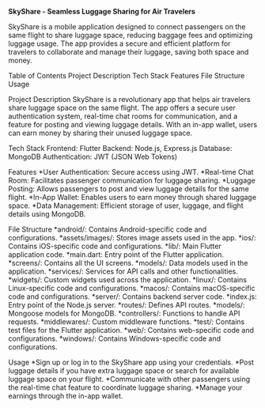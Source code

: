**SkyShare - Seamless Luggage Sharing for Air Travelers**

SkyShare is a mobile application designed to connect passengers on the same flight to share luggage space, reducing baggage fees and optimizing luggage usage. The app provides a secure and efficient platform for travelers to collaborate and manage their luggage, saving both space and money.

Table of Contents
Project Description
Tech Stack
Features
File Structure
Usage

Project Description
SkyShare is a revolutionary app that helps air travelers share luggage space on the same flight. The app offers a secure user authentication system, real-time chat rooms for communication, and a feature for posting and viewing luggage details. With an in-app wallet, users can earn money by sharing their unused luggage space.

Tech Stack
Frontend: Flutter
Backend: Node.js, Express.js
Database: MongoDB
Authentication: JWT (JSON Web Tokens)

Features
*User Authentication: Secure access using JWT.
*Real-time Chat Room: Facilitates passenger communication for luggage sharing.
*Luggage Posting: Allows passengers to post and view luggage details for the same flight.
*In-App Wallet: Enables users to earn money through shared luggage space.
*Data Management: Efficient storage of user, luggage, and flight details using MongoDB.

File Structure
*android/: Contains Android-specific code and configurations.
*assets/images/: Stores image assets used in the app.
*ios/: Contains iOS-specific code and configurations.
*lib/: Main Flutter application code.
*main.dart: Entry point of the Flutter application.
*screens/: Contains all the UI screens.
*models/: Data models used in the application.
*services/: Services for API calls and other functionalities.
*widgets/: Custom widgets used across the application.
*linux/: Contains Linux-specific code and configurations.
*macos/: Contains macOS-specific code and configurations.
*server/: Contains backend server code.
*index.js: Entry point of the Node.js server.
*routes/: Defines API routes.
*models/: Mongoose models for MongoDB.
*controllers/: Functions to handle API requests.
*middlewares/: Custom middleware functions.
*test/: Contains test files for the Flutter application.
*web/: Contains web-specific code and configurations.
*windows/: Contains Windows-specific code and configurations.

Usage
*Sign up or log in to the SkyShare app using your credentials.
*Post luggage details if you have extra luggage space or search for available luggage space on your flight.
*Communicate with other passengers using the real-time chat feature to coordinate luggage sharing.
*Manage your earnings through the in-app wallet.
